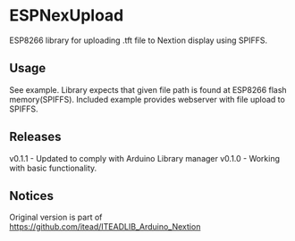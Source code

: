 # ESPNexUpload
ESP8266 library for uploading .tft file to Nextion display using SPIFFS. 

## Usage
See example. Library expects that given file path is found at ESP8266 flash memory(SPIFFS). Included example provides webserver with file upload to SPIFFS.

## Releases
v0.1.1 - Updated to comply with Arduino Library manager
v0.1.0 - Working with basic functionality. 

## Notices
Original version is part of https://github.com/itead/ITEADLIB_Arduino_Nextion